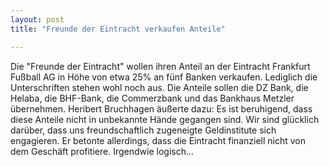 ```yaml
---
layout: post
title: "Freunde der Eintracht verkaufen Anteile"

---
```


Die "Freunde der Eintracht" wollen ihren Anteil an der Eintracht Frankfurt Fußball AG in Höhe von etwa 25% an fünf Banken verkaufen. Lediglich die Unterschriften stehen wohl noch aus. Die Anteile sollen die DZ Bank, die Helaba, die BHF-Bank, die Commerzbank und das Bankhaus Metzler übernehmen. Heribert Bruchhagen äußerte dazu: Es ist beruhigend, dass diese Anteile nicht in unbekannte Hände gegangen sind. Wir sind glücklich darüber, dass uns freundschaftlich zugeneigte Geldinstitute sich engagieren. Er betonte allerdings, dass die Eintracht finanziell nicht von dem Geschäft profitiere. Irgendwie logisch...


